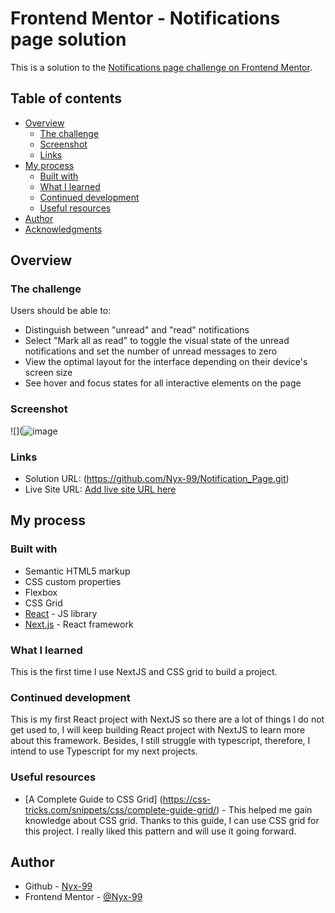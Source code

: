 # Frontend Mentor - Notifications page solution

This is a solution to the [Notifications page challenge on Frontend Mentor](https://www.frontendmentor.io/challenges/notifications-page-DqK5QAmKbC).

## Table of contents

- [Overview](#overview)
  - [The challenge](#the-challenge)
  - [Screenshot](#screenshot)
  - [Links](#links)
- [My process](#my-process)
  - [Built with](#built-with)
  - [What I learned](#what-i-learned)
  - [Continued development](#continued-development)
  - [Useful resources](#useful-resources)
- [Author](#author)
- [Acknowledgments](#acknowledgments)

## Overview

### The challenge

Users should be able to:

- Distinguish between "unread" and "read" notifications
- Select "Mark all as read" to toggle the visual state of the unread notifications and set the number of unread messages to zero
- View the optimal layout for the interface depending on their device's screen size
- See hover and focus states for all interactive elements on the page

### Screenshot

![](![image](https://github.com/Nyx-99/Notification_Page/assets/125676643/27d56e4c-8de1-4a21-a64c-76bf401a1764)

### Links

- Solution URL: (https://github.com/Nyx-99/Notification_Page.git)
- Live Site URL: [Add live site URL here](https://your-live-site-url.com)

## My process

### Built with

- Semantic HTML5 markup
- CSS custom properties
- Flexbox
- CSS Grid
- [React](https://reactjs.org/) - JS library
- [Next.js](https://nextjs.org/) - React framework

### What I learned

This is the first time I use NextJS and CSS grid to build a project. 

### Continued development

This is my first React project with NextJS so there are a lot of things I do not get used to, I will keep building React project with NextJS to learn more about this framework. Besides, I still struggle with typescript, therefore, I intend to use Typescript for my next projects.

### Useful resources

- [A Complete Guide to CSS Grid] (https://css-tricks.com/snippets/css/complete-guide-grid/) - This helped me gain knowledge about CSS grid. Thanks to this guide, I can use CSS grid for this project. I really liked this pattern and will use it going forward.

## Author

- Github - [Nyx-99](https://github.com/Nyx-99)
- Frontend Mentor - [@Nyx-99](https://www.frontendmentor.io/profile/Nyx-99)

